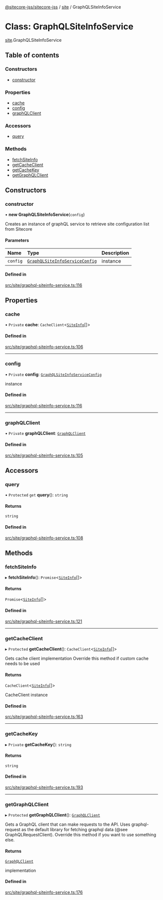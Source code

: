 [@sitecore-jss/sitecore-jss](../README.md) / [site](../modules/site.md) / GraphQLSiteInfoService

# Class: GraphQLSiteInfoService

[site](../modules/site.md).GraphQLSiteInfoService

## Table of contents

### Constructors

- [constructor](site.GraphQLSiteInfoService.md#constructor)

### Properties

- [cache](site.GraphQLSiteInfoService.md#cache)
- [config](site.GraphQLSiteInfoService.md#config)
- [graphQLClient](site.GraphQLSiteInfoService.md#graphqlclient)

### Accessors

- [query](site.GraphQLSiteInfoService.md#query)

### Methods

- [fetchSiteInfo](site.GraphQLSiteInfoService.md#fetchsiteinfo)
- [getCacheClient](site.GraphQLSiteInfoService.md#getcacheclient)
- [getCacheKey](site.GraphQLSiteInfoService.md#getcachekey)
- [getGraphQLClient](site.GraphQLSiteInfoService.md#getgraphqlclient)

## Constructors

### constructor

• **new GraphQLSiteInfoService**(`config`)

Creates an instance of graphQL service to retrieve site configuration list from Sitecore

#### Parameters

| Name | Type | Description |
| :------ | :------ | :------ |
| `config` | [`GraphQLSiteInfoServiceConfig`](../modules/site.md#graphqlsiteinfoserviceconfig) | instance |

#### Defined in

[src/site/graphql-siteinfo-service.ts:116](https://github.com/Sitecore/jss/blob/d653d8a7d/packages/sitecore-jss/src/site/graphql-siteinfo-service.ts#L116)

## Properties

### cache

• `Private` **cache**: `CacheClient`<[`SiteInfo`](../modules/site.md#siteinfo)[]\>

#### Defined in

[src/site/graphql-siteinfo-service.ts:106](https://github.com/Sitecore/jss/blob/d653d8a7d/packages/sitecore-jss/src/site/graphql-siteinfo-service.ts#L106)

___

### config

• `Private` **config**: [`GraphQLSiteInfoServiceConfig`](../modules/site.md#graphqlsiteinfoserviceconfig)

instance

#### Defined in

[src/site/graphql-siteinfo-service.ts:116](https://github.com/Sitecore/jss/blob/d653d8a7d/packages/sitecore-jss/src/site/graphql-siteinfo-service.ts#L116)

___

### graphQLClient

• `Private` **graphQLClient**: [`GraphQLClient`](../interfaces/index.GraphQLClient.md)

#### Defined in

[src/site/graphql-siteinfo-service.ts:105](https://github.com/Sitecore/jss/blob/d653d8a7d/packages/sitecore-jss/src/site/graphql-siteinfo-service.ts#L105)

## Accessors

### query

• `Protected` `get` **query**(): `string`

#### Returns

`string`

#### Defined in

[src/site/graphql-siteinfo-service.ts:108](https://github.com/Sitecore/jss/blob/d653d8a7d/packages/sitecore-jss/src/site/graphql-siteinfo-service.ts#L108)

## Methods

### fetchSiteInfo

▸ **fetchSiteInfo**(): `Promise`<[`SiteInfo`](../modules/site.md#siteinfo)[]\>

#### Returns

`Promise`<[`SiteInfo`](../modules/site.md#siteinfo)[]\>

#### Defined in

[src/site/graphql-siteinfo-service.ts:121](https://github.com/Sitecore/jss/blob/d653d8a7d/packages/sitecore-jss/src/site/graphql-siteinfo-service.ts#L121)

___

### getCacheClient

▸ `Protected` **getCacheClient**(): `CacheClient`<[`SiteInfo`](../modules/site.md#siteinfo)[]\>

Gets cache client implementation
Override this method if custom cache needs to be used

#### Returns

`CacheClient`<[`SiteInfo`](../modules/site.md#siteinfo)[]\>

CacheClient instance

#### Defined in

[src/site/graphql-siteinfo-service.ts:163](https://github.com/Sitecore/jss/blob/d653d8a7d/packages/sitecore-jss/src/site/graphql-siteinfo-service.ts#L163)

___

### getCacheKey

▸ `Private` **getCacheKey**(): `string`

#### Returns

`string`

#### Defined in

[src/site/graphql-siteinfo-service.ts:193](https://github.com/Sitecore/jss/blob/d653d8a7d/packages/sitecore-jss/src/site/graphql-siteinfo-service.ts#L193)

___

### getGraphQLClient

▸ `Protected` **getGraphQLClient**(): [`GraphQLClient`](../interfaces/index.GraphQLClient.md)

Gets a GraphQL client that can make requests to the API. Uses graphql-request as the default
library for fetching graphql data (@see GraphQLRequestClient). Override this method if you
want to use something else.

#### Returns

[`GraphQLClient`](../interfaces/index.GraphQLClient.md)

implementation

#### Defined in

[src/site/graphql-siteinfo-service.ts:176](https://github.com/Sitecore/jss/blob/d653d8a7d/packages/sitecore-jss/src/site/graphql-siteinfo-service.ts#L176)
